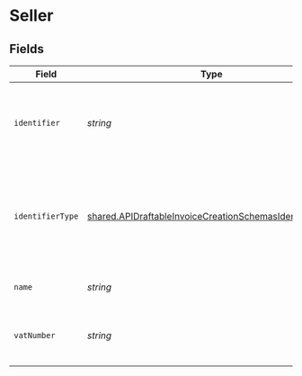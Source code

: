 # Seller


## Fields

| Field                                                                                                                              | Type                                                                                                                               | Required                                                                                                                           | Description                                                                                                                        |
| ---------------------------------------------------------------------------------------------------------------------------------- | ---------------------------------------------------------------------------------------------------------------------------------- | ---------------------------------------------------------------------------------------------------------------------------------- | ---------------------------------------------------------------------------------------------------------------------------------- |
| `identifier`                                                                                                                       | *string*                                                                                                                           | :heavy_minus_sign:                                                                                                                 | Legal identifier of the business, such as its SIRET in France.                                                                     |
| `identifierType`                                                                                                                   | [shared.APIDraftableInvoiceCreationSchemasIdentifierType](../../models/shared/apidraftableinvoicecreationschemasidentifiertype.md) | :heavy_minus_sign:                                                                                                                 | Type of legal business identifier of the business, such as the SIRET in France.                                                    |
| `name`                                                                                                                             | *string*                                                                                                                           | :heavy_minus_sign:                                                                                                                 | Legal name of the business.                                                                                                        |
| `vatNumber`                                                                                                                        | *string*                                                                                                                           | :heavy_minus_sign:                                                                                                                 | The VAT number of the business, if European                                                                                        |